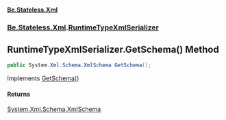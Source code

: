 #### [Be.Stateless.Xml](README.md 'README')
### [Be.Stateless.Xml](Be.Stateless.Xml.md 'Be.Stateless.Xml').[RuntimeTypeXmlSerializer](RuntimeTypeXmlSerializer.md 'Be.Stateless.Xml.RuntimeTypeXmlSerializer')

## RuntimeTypeXmlSerializer.GetSchema() Method

```csharp
public System.Xml.Schema.XmlSchema GetSchema();
```

Implements [GetSchema()](https://docs.microsoft.com/en-us/dotnet/api/System.Xml.Serialization.IXmlSerializable.GetSchema 'System.Xml.Serialization.IXmlSerializable.GetSchema')

#### Returns
[System.Xml.Schema.XmlSchema](https://docs.microsoft.com/en-us/dotnet/api/System.Xml.Schema.XmlSchema 'System.Xml.Schema.XmlSchema')